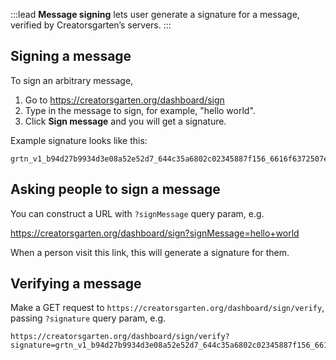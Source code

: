 :::lead
**Message signing** lets user generate a signature for a message, verified by Creatorsgarten’s servers.
:::

## Signing a message

To sign an arbitrary message,

1. Go to <https://creatorsgarten.org/dashboard/sign>
2. Type in the message to sign, for example, "hello world".
3. Click **Sign message** and you will get a signature.

Example signature looks like this:

```
grtn_v1_b94d27b9934d3e08a52e52d7_644c35a6802c02345887f156_6616f6372507e7e12f17c2b7_1af9dcc56879174816dbb6e9
```

## Asking people to sign a message

You can construct a URL with `?signMessage` query param, e.g.

<https://creatorsgarten.org/dashboard/sign?signMessage=hello+world>

When a person visit this link, this will generate a signature for them.

## Verifying a message

Make a GET request to `https://creatorsgarten.org/dashboard/sign/verify`, passing `?signature` query param, e.g.

```
https://creatorsgarten.org/dashboard/sign/verify?signature=grtn_v1_b94d27b9934d3e08a52e52d7_644c35a6802c02345887f156_6616f6372507e7e12f17c2b7_1af9dcc56879174816dbb6e9
```


